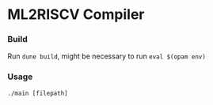 # ML2RISCV Compiler

### Build
Run `dune build`, might be necessary to run `eval $(opam env)`

### Usage
`./main [filepath]`
